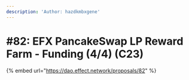 ```yaml
---
description: 'Author: hazdkmbxgene'
---
```


# #82: EFX PancakeSwap LP Reward Farm - Funding (4/4) (C23)

{% embed url="https://dao.effect.network/proposals/82" %}
